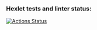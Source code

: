 
### Hexlet tests and linter status:
[![Actions Status](https://github.com/bayanict/php-project-9/workflows/hexlet-check/badge.svg)](https://github.com/bayanict/php-project-9/actions)
